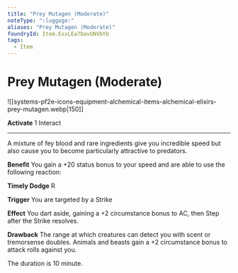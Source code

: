 ```yaml
---
title: "Prey Mutagen (Moderate)"
noteType: ":luggage:"
aliases: "Prey Mutagen (Moderate)"
foundryId: Item.ExxLEa7DavGNVbYb
tags:
  - Item
---
```


# Prey Mutagen (Moderate)
![[systems-pf2e-icons-equipment-alchemical-items-alchemical-elixirs-prey-mutagen.webp|150]]

**Activate** 1 Interact

* * *

A mixture of fey blood and rare ingredients give you incredible speed but also cause you to become particularly attractive to predators.

**Benefit** You gain a +20 status bonus to your speed and are able to use the following reaction:

**Timely Dodge** R

**Trigger** You are targeted by a Strike

**Effect** You dart aside, gaining a +2 circumstance bonus to AC, then Step after the Strike resolves.

**Drawback** The range at which creatures can detect you with scent or tremorsense doubles. Animals and beasts gain a +2 circumstance bonus to attack rolls against you.

The duration is 10 minute.
